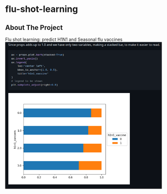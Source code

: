 # flu-shot-learning



<!-- ABOUT THE PROJECT -->
## About The Project
Flu shot learning: predict H1N1 and Seasonal flu vaccines
[![Flu shot learning](img/screenshot_git.png)](https://example.com)

